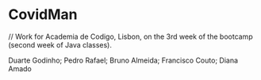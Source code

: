 # CovidMan
// Work for Academia de Codigo, Lisbon, on the 3rd week of the bootcamp (second week of Java classes).

Duarte Godinho; Pedro Rafael; Bruno Almeida; Francisco Couto; Diana Amado

